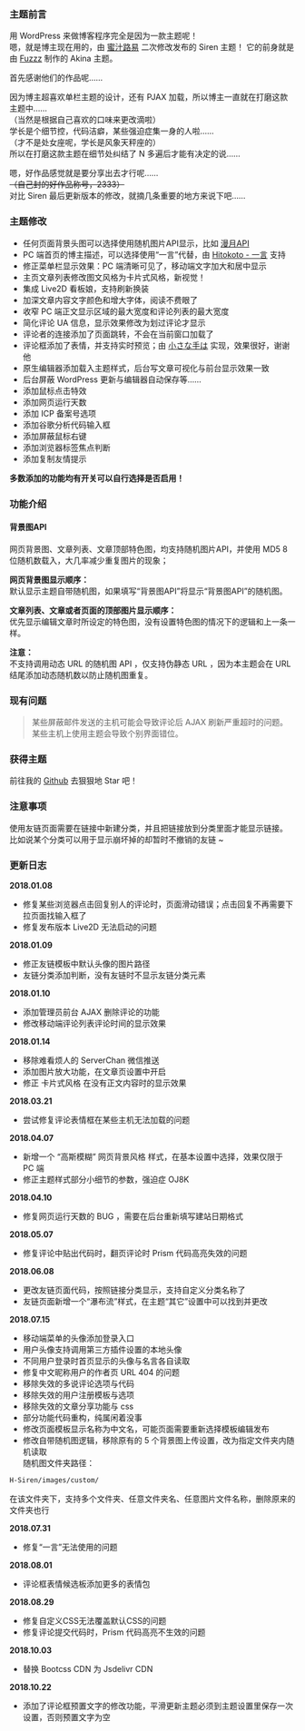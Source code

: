 ### 主题前言

用 WordPress 来做博客程序完全是因为一款主题呢！  
嗯，就是博主现在用的，由 [蜜汁路易](https://www.cssplus.org/ "蜜汁路易") 二次修改发布的 Siren 主题！
它的前身就是由 [Fuzzz](http://fui.im/ "Fuzzz") 制作的 Akina 主题。

首先感谢他们的作品呢……

因为博主超喜欢单栏主题的设计，还有 PJAX 加载，所以博主一直就在打磨这款主题中……  
（当然是根据自己喜欢的口味来更改滴啦）  
学长是个细节控，代码洁癖，某些强迫症集一身的人啦……  
（才不是处女座呢，学长是风象天秤座的）  
所以在打磨这款主题在细节处纠结了 N 多遍后才能有决定的说……  

嗯，好作品感觉就是要分享出去才行呢……  
~~（自己封的好作品称号，2333）~~  
对比 Siren 最后更新版本的修改，就摘几条重要的地方来说下吧……  

### 主题修改

- 任何页面背景头图可以选择使用随机图片API显示，比如 [漫月API](https://random.ikmoe.com/ "漫月API")
- PC 端首页的博主描述，可以选择使用“一言”代替，由 [Hitokoto - 一言](http://hitokoto.cn/ "Hitokoto - 一言") 支持
- 修正菜单栏显示效果：PC 端清晰可见了，移动端文字加大和居中显示
- 主页文章列表修改图文风格为卡片式风格，新视觉！
- 集成 Live2D 看板娘，支持刷新换装
- 加深文章内容文字颜色和增大字体，阅读不费眼了
- 收窄 PC 端正文显示区域的最大宽度和评论列表的最大宽度
- 简化评论 UA 信息，显示效果修改为划过评论才显示
- 评论者的连接添加了页面跳转，不会在当前窗口加载了
- 评论框添加了表情，并支持实时预览；由 [小さな手は](http://www.littlehands.site/ "小さな手は") 实现，效果很好，谢谢他
- 原生编辑器添加载入主题样式，后台写文章可视化与前台显示效果一致
- 后台屏蔽 WordPress 更新与编辑器自动保存等……
- 添加鼠标点击特效
- 添加网页运行天数
- 添加 ICP 备案号选项
- 添加谷歌分析代码输入框
- 添加屏蔽鼠标右键
- 添加浏览器标签焦点判断
- 添加复制友情提示

**多数添加的功能均有开关可以自行选择是否启用！**

### 功能介绍

#### 背景图API

网页背景图、文章列表、文章顶部特色图，均支持随机图片API，并使用 MD5 8 位随机数载入，大几率减少重复图片的现象；

**网页背景图显示顺序：**  
默认显示主题自带随机图，如果填写“背景图API”将显示“背景图API”的随机图。

**文章列表、文章或者页面的顶部图片显示顺序：**  
优先显示编辑文章时所设定的特色图，没有设置特色图的情况下的逻辑和上一条一样。

**注意：**  
不支持调用动态 URL 的随机图 API ，仅支持伪静态 URL ，因为本主题会在 URL 结尾添加动态随机数以防止随机图重复。

### 现有问题
> 某些屏蔽邮件发送的主机可能会导致评论后 AJAX 刷新严重超时的问题。  
某些主机上使用主题会导致个别界面错位。

### 获得主题
前往我的 [Github](https://github.com/galnetwen/H-Siren "Github") 去狠狠地 Star 吧！

### 注意事项

使用友链页面需要在链接中新建分类，并且把链接放到分类里面才能显示链接。  
比如说某个分类可以用于显示崩坏掉的却暂时不撤销的友链 ~

### 更新日志
**2018.01.08**
- 修复某些浏览器点击回复别人的评论时，页面滑动错误；点击回复不再需要下拉页面找输入框了
- 修复发布版本 Live2D 无法启动的问题

**2018.01.09**
- 修正友链模板中默认头像的图片路径
- 友链分类添加判断，没有友链时不显示友链分类元素

**2018.01.10**
- 添加管理员前台 AJAX 删除评论的功能
- 修改移动端评论列表评论时间的显示效果

**2018.01.14**
- 移除难看烦人的 ServerChan 微信推送
- 添加图片放大功能，在文章页设置中开启
- 修正 卡片式风格 在没有正文内容时的显示效果

**2018.03.21**
- 尝试修复评论表情框在某些主机无法加载的问题

**2018.04.07**
- 新增一个 “高斯模糊” 网页背景风格 样式，在基本设置中选择，效果仅限于 PC 端
- 修正主题样式部分小细节的参数，强迫症 OJ8K

**2018.04.10**
- 修复网页运行天数的 BUG ，需要在后台重新填写建站日期格式  

**2018.05.07**
- 修复评论中贴出代码时，翻页评论时 Prism 代码高亮失效的问题  

**2018.06.08**
- 更改友链页面代码，按照链接分类显示，支持自定义分类名称了  
- 友链页面新增一个“瀑布流”样式，在主题“其它”设置中可以找到并更改  

**2018.07.15**
- 移动端菜单的头像添加登录入口
- 用户头像支持调用第三方插件设置的本地头像
- 不同用户登录时首页显示的头像与名言各自读取
- 修复中文昵称用户的作者页 URL 404 的问题
- 移除失效的多说评论选项与代码
- 移除失效的用户注册模板与选项
- 移除失效的文章分享功能与 css
- 部分功能代码重构，纯属闲着没事
- 修改页面模板显示名称为中文名，可能页面需要重新选择模板编辑发布
- 修改自带随机图逻辑，移除原有的 5 个背景图上传设置，改为指定文件夹内随机读取  
随机图文件夹路径：
```html
H-Siren/images/custom/
```
在该文件夹下，支持多个文件夹、任意文件夹名、任意图片文件名称，删除原来的文件夹也行

**2018.07.31**
- 修复“一言”无法使用的问题  

**2018.08.01**
- 评论框表情候选板添加更多的表情包  

**2018.08.29**
- 修复自定义CSS无法覆盖默认CSS的问题
- 修复评论提交代码时，Prism 代码高亮不生效的问题  

**2018.10.03**
- 替换 Bootcss CDN 为 Jsdelivr CDN

**2018.10.22**
- 添加了评论框预置文字的修改功能，平滑更新主题必须到主题设置里保存一次设置，否则预置文字为空
